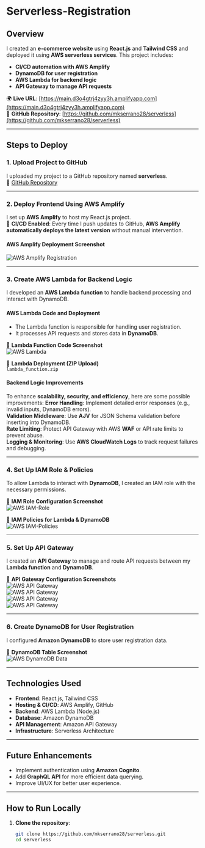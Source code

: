 # Serverless-Registration

## Overview
I created an **e-commerce website** using **React.js** and **Tailwind CSS** and deployed it using **AWS serverless services**. This project includes:
- **CI/CD automation with AWS Amplify**
- **DynamoDB for user registration**
- **AWS Lambda for backend logic**
- **API Gateway to manage API requests**

🌍 **Live URL**: [https://main.d3o4gtrj4zyy3h.amplifyapp.com](https://main.d3o4gtrj4zyy3h.amplifyapp.com)  
🔗 **GitHub Repository**: [https://github.com/mkserrano28/serverless](https://github.com/mkserrano28/serverless)

---

## Steps to Deploy

### **1. Upload Project to GitHub**
I uploaded my project to a GitHub repository named **serverless**.  
🔗 [GitHub Repository](https://github.com/mkserrano28/serverless)

---

### **2. Deploy Frontend Using AWS Amplify**
I set up **AWS Amplify** to host my React.js project.  
📌 **CI/CD Enabled**: Every time I push updates to GitHub, **AWS Amplify automatically deploys the latest version** without manual intervention.

#### **AWS Amplify Deployment Screenshot**
![AWS Amplify Registration](Registration.png)

---

### **3. Create AWS Lambda for Backend Logic**
I developed an **AWS Lambda function** to handle backend processing and interact with DynamoDB.

#### **AWS Lambda Code and Deployment**
- The Lambda function is responsible for handling user registration.
- It processes API requests and stores data in **DynamoDB**.

📌 **Lambda Function Code Screenshot**  
![AWS Lambda](Lambda1.png)

📌 **Lambda Deployment (ZIP Upload)**  
`lambda_function.zip`

#### **Backend Logic Improvements**
To enhance **scalability, security, and efficiency**, here are some possible improvements:
 **Error Handling**: Implement detailed error responses (e.g., invalid inputs, DynamoDB errors).  
 **Validation Middleware**: Use **AJV** for JSON Schema validation before inserting into DynamoDB.  
 **Rate Limiting**: Protect API Gateway with AWS **WAF** or API rate limits to prevent abuse.  
 **Logging & Monitoring**: Use **AWS CloudWatch Logs** to track request failures and debugging.  

---

### **4. Set Up IAM Role & Policies**
To allow Lambda to interact with **DynamoDB**, I created an IAM role with the necessary permissions.

📌 **IAM Role Configuration Screenshot**  
![AWS IAM-Role](IAMRole.png)

📌 **IAM Policies for Lambda & DynamoDB**  
![AWS IAM-Policies](IAMPolicies.png)

---

### **5. Set Up API Gateway**
I created an **API Gateway** to manage and route API requests between my **Lambda function** and **DynamoDB**.

📌 **API Gateway Configuration Screenshots**  
![AWS API Gateway](API1.png)  
![AWS API Gateway](API2.png)  
![AWS API Gateway](API3.png)  
![AWS API Gateway](API4.png)  

---

### **6. Create DynamoDB for User Registration**
I configured **Amazon DynamoDB** to store user registration data. 

📌 **DynamoDB Table Screenshot**  
![AWS DynamoDB Data](DynamoDb1.png)

---

## **Technologies Used**
- **Frontend**: React.js, Tailwind CSS
- **Hosting & CI/CD**: AWS Amplify, GitHub
- **Backend**: AWS Lambda (Node.js)
- **Database**: Amazon DynamoDB
- **API Management**: Amazon API Gateway
- **Infrastructure**: Serverless Architecture

---

## **Future Enhancements**
- Implement authentication using **Amazon Cognito**.
- Add **GraphQL API** for more efficient data querying.
- Improve UI/UX for better user experience.

---

## **How to Run Locally**
1. **Clone the repository**:
   ```sh
   git clone https://github.com/mkserrano28/serverless.git
   cd serverless
